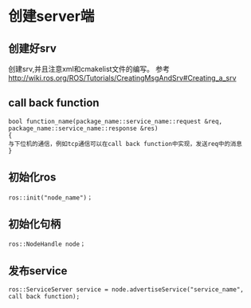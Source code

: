 # 创建server端
## 创建好srv
创建srv,并且注意xml和cmakelist文件的编写。 参考<http://wiki.ros.org/ROS/Tutorials/CreatingMsgAndSrv#Creating_a_srv>
## call back function 
```
bool function_name(package_name::service_name::request &req, package_name::service_name::response &res)
{
与下位机的通信，例如tcp通信可以在call back function中实现，发送req中的消息
}
```
## 初始化ros
```ros::init("node_name")；```
## 初始化句柄
```ros::NodeHandle node；```
## 发布service
```ros::ServiceServer service = node.advertiseService("service_name", call back function);```
